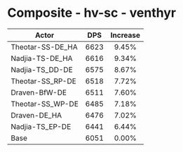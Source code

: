 # Composite - hv-sc - venthyr
| Actor | DPS | Increase |
|---|:---:|:---:|
|Theotar-SS-DE_HA|6623|9.45%|
|Nadjia-TS-DE_HA|6616|9.34%|
|Nadjia-TS_DD-DE|6575|8.67%|
|Theotar-SS_RP-DE|6518|7.72%|
|Draven-BfW-DE|6511|7.60%|
|Theotar-SS_WP-DE|6485|7.18%|
|Draven-DE_HA|6476|7.02%|
|Nadjia-TS_EP-DE|6441|6.44%|
|Base|6051|0.00%|
